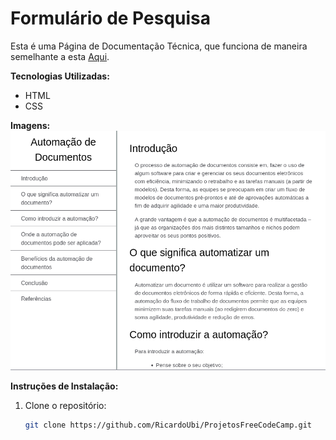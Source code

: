 # Formulário de Pesquisa

Esta é uma Página de Documentação Técnica, que funciona de maneira semelhante a esta [Aqui](https://technical-documentation-page.freecodecamp.rocks/).

**Tecnologias Utilizadas:**
- HTML
- CSS

**Imagens:**
![Captura de Tela do Meu Projeto](image/Doctec.png)

**Instruções de Instalação:**
1. Clone o repositório:
   ```bash
   git clone https://github.com/RicardoUbi/ProjetosFreeCodeCamp.git
